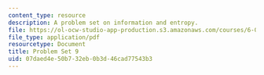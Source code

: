 ```yaml
---
content_type: resource
description: A problem set on information and entropy.
file: https://ol-ocw-studio-app-production.s3.amazonaws.com/courses/6-050j-information-and-entropy-spring-2008/07daed4e50b732eb0b3d46cad77543b3_MIT6_050JS08_ps_09.pdf
file_type: application/pdf
resourcetype: Document
title: Problem Set 9
uid: 07daed4e-50b7-32eb-0b3d-46cad77543b3
---
```

